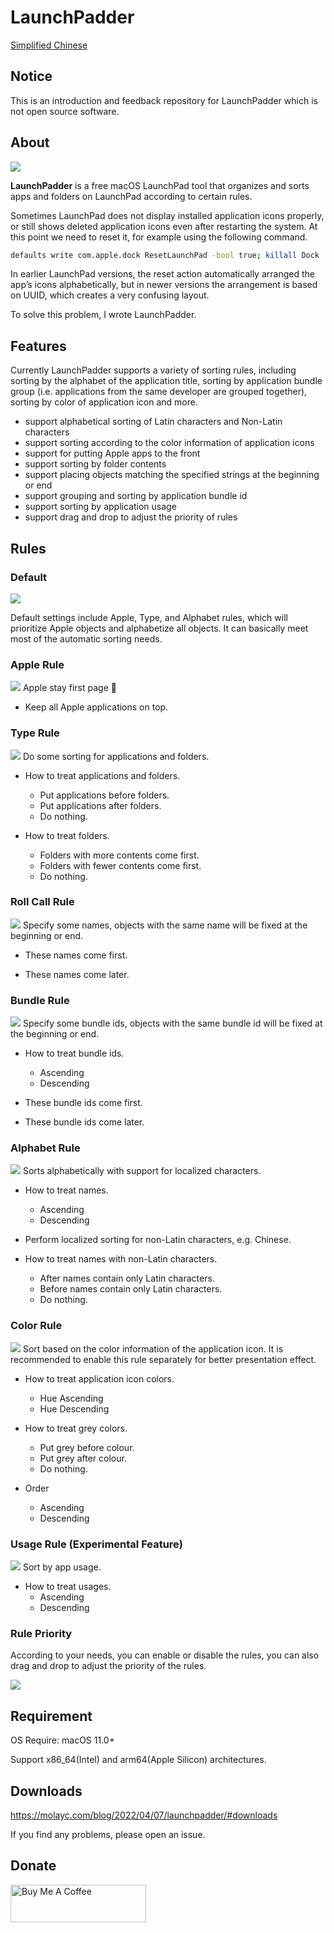 # LaunchPadder

[Simplified Chinese](README_zh-Hans.md)

## Notice

This is an introduction and feedback repository for LaunchPadder which is not open source software.

## About

![](images/launchpadder-en-00.png)

**LaunchPadder** is a free macOS LaunchPad tool that organizes and sorts apps and folders on LaunchPad according to certain rules.

Sometimes LaunchPad does not display installed application icons properly, or still shows deleted application icons even after restarting the system. At this point we need to reset it, for example using the following command.

```bash
defaults write com.apple.dock ResetLaunchPad -bool true; killall Dock
```

In earlier LaunchPad versions, the reset action automatically arranged the app’s icons alphabetically, but in newer versions the arrangement is based on UUID, which creates a very confusing layout.

To solve this problem, I wrote LaunchPadder.

## Features

Currently LaunchPadder supports a variety of sorting rules, including sorting by the alphabet of the application title, sorting by application bundle group (i.e. applications from the same developer are grouped together), sorting by color of application icon and more.

* support alphabetical sorting of Latin characters and Non-Latin characters
* support sorting according to the color information of application icons
* support for putting Apple apps to the front
* support sorting by folder contents
* support placing objects matching the specified strings at the beginning or end
* support grouping and sorting by application bundle id
* support sorting by application usage
* support drag and drop to adjust the priority of rules

## Rules

### Default

![](images/launchpadder-en-00.png)

Default settings include Apple, Type, and Alphabet rules, which will prioritize Apple objects and alphabetize all objects. It can basically meet most of the automatic sorting needs.

### Apple Rule

![](images/launchpadder-en-01.png)
Apple stay first page 🙂

* Keep all Apple applications on top.

### Type Rule

![](images/launchpadder-en-02.png)
Do some sorting for applications and folders.

* How to treat applications and folders.
    * Put applications before folders.
    * Put applications after folders.
    * Do nothing.

* How to treat folders.
    * Folders with more contents come first.
    * Folders with fewer contents come first.
    * Do nothing.

### Roll Call Rule

![](images/launchpadder-en-03.png)
Specify some names, objects with the same name will be fixed at the beginning or end.

* These names come first.

* These names come later.

### Bundle Rule

![](images/launchpadder-en-04.png)
Specify some bundle ids, objects with the same bundle id will be fixed at the beginning or end.

* How to treat bundle ids.
    * Ascending
    * Descending

* These bundle ids come first.

* These bundle ids come later.

### Alphabet Rule

![](images/launchpadder-en-05.png)
Sorts alphabetically with support for localized characters.

* How to treat names.
    * Ascending
    * Descending

* Perform localized sorting for non-Latin characters, e.g. Chinese.

* How to treat names with non-Latin characters.
    * After names contain only Latin characters.
    * Before names contain only Latin characters.
    * Do nothing.

### Color Rule

![](images/launchpadder-en-06.png)
Sort based on the color information of the application icon. It is recommended to enable this rule separately for better presentation effect.

* How to treat application icon colors.
    * Hue Ascending
    * Hue Descending

* How to treat grey colors.
    * Put grey before colour.
    * Put grey after colour.
    * Do nothing.

* Order
    * Ascending
    * Descending

### Usage Rule (Experimental Feature)

![](images/launchpadder-en-07.png)
Sort by app usage.

* How to treat usages.
    * Ascending
    * Descending

### Rule Priority

According to your needs, you can enable or disable the rules, you can also drag and drop to adjust the priority of the rules.

![](images/launch-padder-drag-drop-01.gif)

## Requirement

OS Require: macOS 11.0+

Support x86_64(Intel) and arm64(Apple Silicon) architectures.

## Downloads

https://molayc.com/blog/2022/04/07/launchpadder/#downloads

If you find any problems, please open an issue.

## Donate

<a href="https://www.buymeacoffee.com/molay" target="_blank" rel="noopener"><img src="https://cdn.buymeacoffee.com/buttons/v2/default-blue.png" alt="Buy Me A Coffee" style="height: 60px !important;width: 217px !important;"></a>

